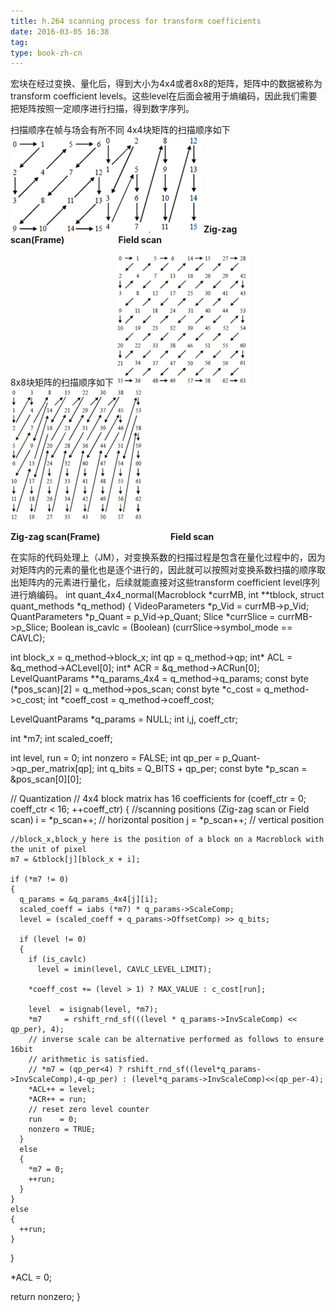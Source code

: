 ```yaml
---
title: h.264 scanning process for transform coefficients
date: 2016-03-05 16:38
tag: 
type: book-zh-cn
---
```


宏块在经过变换、量化后，得到大小为4x4或者8x8的矩阵，矩阵中的数据被称为transform coefficient levels。这些level在后面会被用于熵编码，因此我们需要把矩阵按照一定顺序进行扫描，得到数字序列。

扫描顺序在帧与场会有所不同
4x4块矩阵的扫描顺序如下
[<img alt="" src="img/2016-03-05-h.264-scanning-process-for-transform-coefficients/421096-20160305163709612-1514347895.png">](http://images2015.cnblogs.com/blog/421096/201603/421096-20160305163709190-971535596.png)[<img alt="" src="img/2016-03-05-h.264-scanning-process-for-transform-coefficients/421096-20160305163711580-1613413051.png">](http://images2015.cnblogs.com/blog/421096/201603/421096-20160305163710330-2124081869.png)
**Zig-zag scan(Frame)                          Field scan**

8x8块矩阵的扫描顺序如下
[<img alt="" src="img/2016-03-05-h.264-scanning-process-for-transform-coefficients/421096-20160305163713221-2025134918.png">](http://images2015.cnblogs.com/blog/421096/201603/421096-20160305163712565-978992302.png)[<img alt="" src="img/2016-03-05-h.264-scanning-process-for-transform-coefficients/421096-20160305163717799-96063283.png">](http://images2015.cnblogs.com/blog/421096/201603/421096-20160305163716643-723327583.png)

**Zig-zag scan(Frame)                                  Field scan**

在实际的代码处理上（JM），对变换系数的扫描过程是包含在量化过程中的，因为对矩阵内的元素的量化也是逐个进行的，因此就可以按照对变换系数扫描的顺序取出矩阵内的元素进行量化，后续就能直接对这些transform coefficient level序列进行熵编码。
int quant_4x4_normal(Macroblock *currMB, int **tblock, struct quant_methods *q_method)
{ 
  VideoParameters *p_Vid = currMB->p_Vid;
  QuantParameters *p_Quant = p_Vid->p_Quant;
  Slice *currSlice = currMB->p_Slice;
  Boolean is_cavlc = (Boolean) (currSlice->symbol_mode == CAVLC);
  
  int   block_x = q_method->block_x;
  int  qp = q_method->qp;
  int*  ACL = &q_method->ACLevel[0];
  int*  ACR = &q_method->ACRun[0];  
  LevelQuantParams **q_params_4x4 = q_method->q_params;
  const byte (*pos_scan)[2] = q_method->pos_scan;
  const byte *c_cost = q_method->c_cost;
  int *coeff_cost = q_method->coeff_cost;
  
  
  LevelQuantParams *q_params = NULL;
  int i,j, coeff_ctr;
  
  int *m7;
  int scaled_coeff;
  
  int   level, run = 0;
  int   nonzero = FALSE;
  int   qp_per = p_Quant->qp_per_matrix[qp];
  int   q_bits = Q_BITS + qp_per;
  const byte *p_scan = &pos_scan[0][0];

  // Quantization
  // 4x4 block matrix has 16 coefficients
  for (coeff_ctr = 0; coeff_ctr < 16; ++coeff_ctr)
  {
    //scanning positions (Zig-zag scan or Field scan)
    i = *p_scan++;  // horizontal position
    j = *p_scan++;  // vertical position
    
    //block_x,block_y here is the position of a block on a Macroblock with the unit of pixel
    m7 = &tblock[j][block_x + i];

    if (*m7 != 0)
    {
      q_params = &q_params_4x4[j][i];
      scaled_coeff = iabs (*m7) * q_params->ScaleComp;
      level = (scaled_coeff + q_params->OffsetComp) >> q_bits;

      if (level != 0)
      {
        if (is_cavlc)
          level = imin(level, CAVLC_LEVEL_LIMIT);

        *coeff_cost += (level > 1) ? MAX_VALUE : c_cost[run];

        level  = isignab(level, *m7);
        *m7     = rshift_rnd_sf(((level * q_params->InvScaleComp) << qp_per), 4);
        // inverse scale can be alternative performed as follows to ensure 16bit
        // arithmetic is satisfied.
        // *m7 = (qp_per<4) ? rshift_rnd_sf((level*q_params->InvScaleComp),4-qp_per) : (level*q_params->InvScaleComp)<<(qp_per-4);
        *ACL++ = level;
        *ACR++ = run;
        // reset zero level counter
        run    = 0;
        nonzero = TRUE;
      }
      else
      {
        *m7 = 0;
        ++run;
      }
    }
    else
    {
      ++run;
    }
  }

  *ACL = 0;

  return nonzero;
}











